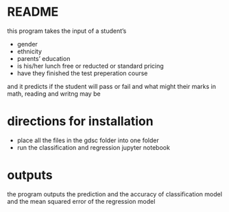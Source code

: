 # README

this program takes the input of a student’s 

 

- gender
- ethnicity
- parents’ education
- is his/her lunch free or reducted or standard pricing
- have they finished the test preperation course

and it predicts if the student will pass or fail and what might their marks in math, reading and writng may be

# directions for installation

- place all the files in the gdsc folder into one folder
- run the classification and regression jupyter notebook

# outputs

the program outputs the prediction and the accuracy of classification model and the mean squared error of the regression model